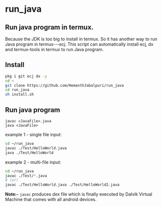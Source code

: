 # run_java
## Run java program in termux.
Because the JDK is too big to install in termux.
So it has another way to run Java program in termux---ecj.
This script can automatically install ecj, dx and termux-tools in termux to run Java program.

## Install

```bash
pkg i git ecj dx -y
cd ~
git clone https://github.com/HemanthJabalpuri/run_java
cd run_java
sh install.sh
```

## Run java program
```
javac <JavaFile>.java
java <JavaFile>
```

example 1 - single file input:
```bash
cd ~/run_java
javac ./Test/HelloWorld.java
java ./Test/HelloWorld
```

example 2 - multi-file input:
```bash
cd ~/run_java
javac ./Test/*.java
# (or)
javac ./Test/HelloWorld.java ./Test/HelloWorld2.java
```

**Note:-** `javac` produces _dex_ file which is finally executed by Dalvik Virtual Machine that comes with all android devices.
